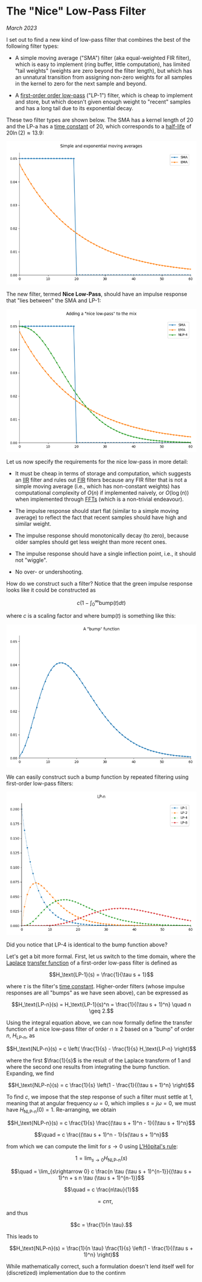 <script type="text/x-mathjax-config"> MathJax.Hub.Config({ TeX: { equationNumbers: { autoNumber: "all" } } }); </script>
<script type="text/x-mathjax-config">
  MathJax.Hub.Config({
    tex2jax: {
      inlineMath: [ ['$','$'], ["\\(","\\)"] ],
      processEscapes: true
    }
  });
</script>
<script src="https://cdn.mathjax.org/mathjax/latest/MathJax.js?config=TeX-AMS-MML_HTMLorMML" type="text/javascript"></script>


# The "Nice" Low-Pass Filter

_March 2023_

I set out to find a new kind of low-pass filter that combines the best of
the following filter types:

- A simple moving average ("SMA") filter (aka equal-weighted FIR filter),
  which is easy to implement (ring buffer, little computation), has limited
  "tail weights" (weights are zero beyond the filter length), but which
  has an unnatural transition from assigning non-zero weights for all
  samples in the kernel to zero for the next sample and beyond.

- A
  [first-order order low-pass](https://en.wikipedia.org/wiki/Low-pass_filter#First_order)
  ("LP-1") filter, which is
  cheap to implement and store, but which doesn't given enough weight to
  "recent" samples and has a long tail due to its exponential decay.

These two filter types are shown below. The SMA has a kernel length of 20
and the LP-a has a
[time constant](https://en.wikipedia.org/wiki/Time_constant)
of 20, which corresponds to a
[half-life](https://en.wikipedia.org/wiki/Half-life#Formulas_for_half-life_in_exponential_decay)
of $20 \ln(2) \approx 13.9$:

![SMA & EMA](/posts/nice-lowpass/sma+ema.png)


The new filter, termed **Nice Low-Pass**, should have an impulse response
that "lies between" the SMA and LP-1:

![SMA, EMA & NLP](/posts/nice-lowpass/sma+ema+nlp4.png)

Let us now specify the requirements for the nice low-pass in more detail:

- It must be cheap in terms of storage and computation, which suggests
  an
  [IIR](https://en.wikipedia.org/wiki/Infinite_impulse_response)
  filter and rules out
  [FIR](https://en.wikipedia.org/wiki/Finite_impulse_response)
  filters because any FIR filter that is not a simple moving average
  (i.e., which has non-constant weights) has computational complexity of
  $O(n)$ if implemented naively, or $O(\log(n))$ when implemented through
  [FFTs](https://en.wikipedia.org/wiki/Fast_Fourier_transform)
  (which is a non-trivial endeavour).

- The impulse response should start flat (similar to a simple moving
  average) to reflect the fact that recent samples should have high
  and similar weight.

- The impulse response should monotonically decay (to zero), because
  older samples should get less weight than more recent ones.

- The impulse response should have a single inflection point, i.e.,
  it should not "wiggle".

- No over- or undershooting.


How do we construct such a filter? Notice that the green impulse response
looks like it could be constructed as

$$c \left(1 - \int_0^\infty \text{bump}(t) dt\right)$$

where $c$ is a scaling factor and where $\text{bump}(t)$ is something like this:

![SMA, EMA & NLP](/posts/nice-lowpass/bump.png)

We can easily construct such a bump function by repeated filtering
using first-order low-pass filters:

![SMA, EMA & NLP](/posts/nice-lowpass/lps.png)

Did you notice that LP-4 is identical to the bump function above?


Let's get a bit more formal. First, let us switch to the time domain,
where the
[Laplace](https://de.wikipedia.org/wiki/Laplace-Transformation)
[transfer function](https://en.wikipedia.org/wiki/Transfer_function)
of a first-order low-pass filter is defined as

$$H_\text{LP-1}(s) = \frac{1}{\tau s + 1}$$

where $\tau$ is the filter's
[time constant](https://en.wikipedia.org/wiki/Time_constant).
Higher-order filters (whose impulse responses are all "bumps" as
we have seen above), can be expressed as

$$H_\text{LP-n}(s) = H_\text{LP-1}(s)^n = \frac{1}{(\tau s + 1)^n} \quad n \geq 2.$$

Using the integral equation above, we can now formally define the
transfer function of a nice low-pass filter of order $n \geq 2$
based on a "bump" of order $n$, $H_\text{LP-n}$, as

$$H_\text{NLP-n}(s) = c \left( \frac{1}{s} - \frac{1}{s} H_\text{LP-n} \right)$$

where the first $\frac{1}{s}$ is the result of the Laplace transform of $1$ and
where the second one results from integrating the bump function. Expanding,
we find

$$H_\text{NLP-n}(s) = c \frac{1}{s} \left(1 - \frac{1}{(\tau s + 1)^n} \right)$$

To find $c$, we impose that the step response of such a filter must settle
at $1$, meaning that at angular frequency $\omega = 0$, which implies
$s = j \omega = 0$, we must have $H_\text{NLP-n}(0) = 1$. Re-arranging, we obtain

$$H_\text{NLP-n}(s) = c \frac{1}{s} \frac{(\tau s + 1)^n - 1}{(\tau s + 1)^n}$$

$$\quad = c \frac{(\tau s + 1)^n - 1}{s(\tau s + 1)^n}$$

from which we can compute the limit for $s\rightarrow 0$ using
[L'Hôpital's rule](https://en.wikipedia.org/wiki/L%27H%C3%B4pital%27s_rule):

$$1 = \lim_{s\rightarrow 0} H_\text{NLP-n}(s)$$

$$\quad = \lim_{s\rightarrow 0} c \frac{n \tau (\tau s + 1)^{n-1}}{(\tau s + 1)^n + s n \tau (\tau s + 1)^{n-1}}$$

$$\quad = c \frac{n\tau}{1}$$

$$\quad = c n \tau,$$

and thus

$$c = \frac{1}{n \tau}.$$

This leads to

$$H_\text{NLP-n}(s) = \frac{1}{n \tau} \frac{1}{s} \left(1 - \frac{1}{(\tau s + 1)^n} \right)$$

While mathematically correct, such a formulation doesn't lend itself well for
(discretized) implementation due to the continm


